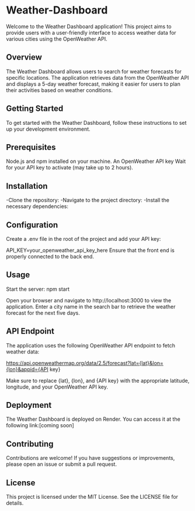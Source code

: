 # Weather-Dashboard
Welcome to the Weather Dashboard application! This project aims to provide users with a user-friendly interface to access weather data for various cities using the OpenWeather API.

## Overview
The Weather Dashboard allows users to search for weather forecasts for specific locations. The application retrieves data from the OpenWeather API and displays a 5-day weather forecast, making it easier for users to plan their activities based on weather conditions.

## Getting Started
To get started with the Weather Dashboard, follow these instructions to set up your development environment.

## Prerequisites
Node.js and npm installed on your machine.
An OpenWeather API key 
Wait for your API key to activate (may take up to 2 hours).

## Installation
-Clone the repository:
-Navigate to the project directory:
-Install the necessary dependencies:

## Configuration
Create a .env file in the root of the project and add your API key:

API_KEY=your_openweather_api_key_here
Ensure that the front end is properly connected to the back end.

## Usage
Start the server:
npm start

Open your browser and navigate to http://localhost:3000 to view the application.
Enter a city name in the search bar to retrieve the weather forecast for the next five days.

## API Endpoint
The application uses the following OpenWeather API endpoint to fetch weather data:

https://api.openweathermap.org/data/2.5/forecast?lat={lat}&lon={lon}&appid={API key}

Make sure to replace {lat}, {lon}, and {API key} with the appropriate latitude, longitude, and your OpenWeather API key.

## Deployment
The Weather Dashboard is deployed on Render. You can access it at the following link:[coming soon]

## Contributing
Contributions are welcome! If you have suggestions or improvements, please open an issue or submit a pull request.

## License
This project is licensed under the MIT License. See the LICENSE file for details.

